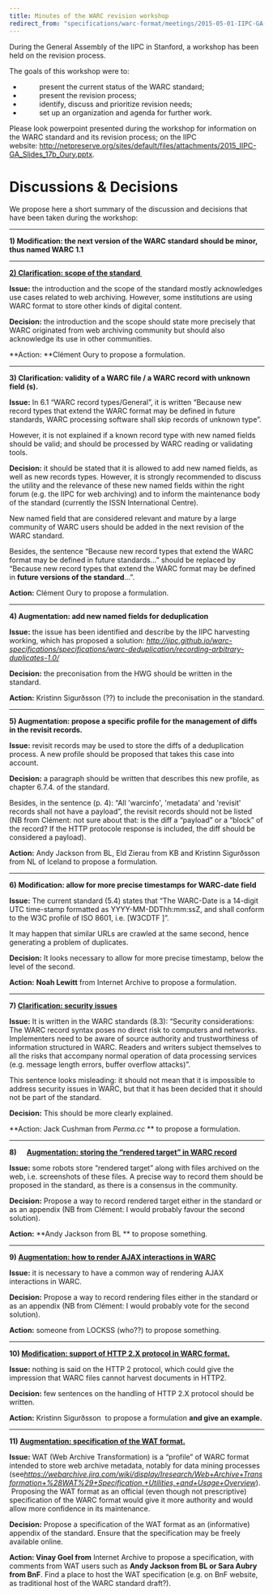 ```yaml
---
title: Minutes of the WARC revision workshop
redirect_from: "specifications/warc-format/meetings/2015-05-01-IIPC-GA-WARC-Meeting-Minutes.html"
---
```


During the General Assembly of the IIPC in Stanford, a workshop has been
held on the revision process.

The goals of this workshop were to:

-          present the current status of the WARC standard;
-          present the revision process;
-          identify, discuss and prioritize revision needs;
-          set up an organization and agenda for further work.

Please look powerpoint presented during the workshop for information on
the WARC standard and its revision process; on the IIPC
website: <http://netpreserve.org/sites/default/files/attachments/2015_IIPC-GA_Slides_17b_Oury.pptx>.

# Discussions & Decisions #

We propose here a short summary of the discussion and decisions that
have been taken during the workshop:

---

**1) Modification: the next version of the WARC standard should
be minor, thus named WARC 1.1**

---

**[2) Clarification: scope of the standard ](https://github.com/iipc/warc-specifications/issues/8)**

**Issue:** the introduction and the scope of the standard mostly
acknowledges use cases related to web archiving. However, some
institutions are using WARC format to store other kinds of digital
content.

**Decision:** the introduction and the scope should state more precisely
that WARC originated from web archiving community but should also
acknowledge its use in other communities.

**Action: **Clément Oury to propose a formulation.

---

**3) Clarification: validity of a WARC file / a WARC record with unknown field (s).**

**Issue:** In 6.1 “WARC record types/General”, it is written “Because
new record types that extend the WARC format may be defined in future
standards, WARC processing software shall skip records of unknown
type”.

However, it is not explained if a known record type with new named
fields should be valid; and should be processed by WARC reading or
validating tools.

**Decision:** it should be stated that it is allowed to add new named
fields, as well as new records types. However, it is strongly
recommended to discuss the utility and the relevance of these new named
fields within the right forum (e.g. the IIPC for web archiving) and to
inform the maintenance body of the standard (currently the ISSN
International Centre). 

New named field that are considered relevant and mature by a large
community of WARC users should be added in the next revision of the WARC
standard.

Besides, the sentence “Because new record types that extend the WARC
format may be defined in future standards…” should be replaced by
“Because new record types that extend the WARC format may be defined
in **future versions of the standard**…”.

**Action:** Clément Oury to propose a formulation.

---

**4) Augmentation: add new named fields for deduplication**

**Issue:** the issue has been identified and describe by the IIPC
harvesting working, which has proposed a
solution: *<http://iipc.github.io/warc-specifications/specifications/warc-deduplication/recording-arbitrary-duplicates-1.0/>*

**Decision:** the preconisation from the HWG should be written in the
standard.

**Action:** Kristinn Sigurðsson (??) to include the preconisation in the
standard.

---

**5) Augmentation: propose a specific profile for the management of
diffs in the revisit records.**

**Issue:** revisit records may be used to store the diffs of a
deduplication process. A new profile should be proposed that takes this
case into account.

**Decision:** a paragraph should be written that describes this new
profile, as chapter 6.7.4. of the standard.

Besides, in the sentence (p. 4): “All 'warcinfo', 'metadata' and
'revisit' records shall not have a payload”, the revisit records should
not be listed (NB from Clément: not sure about that: is the diff a
“payload” or a “block” of the record? If the HTTP protocole response is
included, the diff should be considered a payload).

**Action:** Andy Jackson from BL, Eld Zierau from KB and Kristinn
Sigurðsson from NL of Iceland to propose a formulation.

---

**6) Modification: allow for more precise timestamps for WARC-date
field**

**Issue:** The current standard (5.4) states that “The WARC-Date is a
14-digit UTC time-stamp formatted as YYYY-MM-DDThh:mm:ssZ, and shall
conform to the W3C profile of ISO 8601, i.e. 
[W3CDTF
]”.

It may happen that similar URLs are crawled at the same second, hence
generating a problem of duplicates. 

**Decision:** It looks necessary to allow for more precise timestamp,
below the level of the second.

**Action:** **Noah Lewitt** from Internet Archive to propose a
formulation.

---

**7) [Clarification: security issues](https://github.com/iipc/warc-specifications/issues/12)**

**Issue:** It is written in the WARC standards (8.3): “Security
considerations: The WARC record syntax poses no direct risk to computers
and networks. Implementers need to be aware of source authority and
trustworthiness of information structured in WARC. Readers and writers
subject themselves to all the risks that accompany normal operation of
data processing services (e.g. message length errors, buffer overflow
attacks)”.

This sentence looks misleading: it should not mean that it is impossible
to address security issues in WARC, but that it has been decided that it
should not be part of the standard.

**Decision:** This should be more clearly explained.

**Action: Jack Cushman from *Perma.cc* ** to propose a formulation.

---

**8)      [Augmentation: storing the “rendered target” in WARC record](https://github.com/iipc/warc-specifications/issues/13)**

**Issue:** some robots store “rendered target” along with files archived
on the web, i.e. screenshots of these files. A precise way to record
them should be proposed in the standard, as there is a consensus in the
community.

**Decision:** Propose a way to record rendered target either in the
standard or as an appendix (NB from Clément: I would probably favour the
second solution).

**Action:** **Andy Jackson from BL ** to propose something.

---

**9) [Augmentation: how to render AJAX interactions in WARC](https://github.com/iipc/warc-specifications/issues/14)**

**Issue:** it is necessary to have a common way of rendering AJAX
interactions in WARC. 

**Decision:** Propose a way to record rendering files either in the
standard or as an appendix (NB from Clément: I would probably vote for
the second solution).

**Action:** someone from LOCKSS (who??) to propose something.

---

**10) [Modification: support of HTTP 2.X protocol in WARC format.](https://github.com/iipc/warc-specifications/issues/15)**

**Issue:** nothing is said on the HTTP 2 protocol, which could give the
impression that WARC files cannot harvest documents in HTTP2.

**Decision:** few sentences on the handling of HTTP 2.X protocol should
be written.

**Action:** Kristinn Sigurðsson  to propose a formulation **and give an
example.**

---

**11) [Augmentation: specification of the WAT format.](https://github.com/iipc/warc-specifications/issues/16)**

**Issue:** WAT (Web Archive Transformation) is a “profile” of WARC
format intended to store web archive metadata, notably for data mining
processes
(see*https://webarchive.jira.com/wiki/display/Iresearch/Web+Archive+Transformation+%28WAT%29+Specification,+Utilities,+and+Usage+Overview*).
 Proposing the WAT format as an official (even though not prescriptive)
specification of the WARC format would give it more authority and would
allow more confidence in its maintenance.

**Decision:** Propose a specification of the WAT format as an
(informative) appendix of the standard. Ensure that the specification
may be freely available online. 

**Action: Vinay Goel from** Internet Archive to propose a specification,
with comments from WAT users such as **Andy Jackson from BL or Sara
Aubry from BnF**. Find a place to host the WAT specification (e.g. on
BnF website, as traditional host of the WARC standard draft?). 

 
